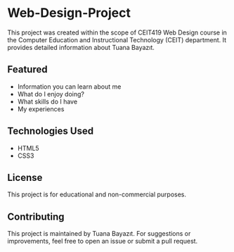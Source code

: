 # Web-Design-Project
This project was created within the scope of CEIT419 Web Design course in the Computer Education and Instructional Technology (CEIT) department. It provides detailed information about Tuana Bayazıt.
## Featured

- Information you can learn about me
- What do I enjoy doing?
- What skills do I have
- My experiences


## Technologies Used

- HTML5  
- CSS3

## License

This project is for educational and non-commercial purposes.

## Contributing

This project is maintained by Tuana Bayazıt. For suggestions or improvements, feel free to open an issue or submit a pull request.
